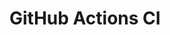 # GitHub Actions CI





























































































































































































































































































































































































































































































































































































































































































































































































































































































































































































































































































































































































































































































































































































































































































































































































































































































































































































































































































































































































































































































